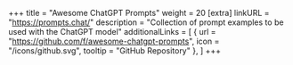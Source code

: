 +++
title = "Awesome ChatGPT Prompts"
weight = 20
[extra]
linkURL = "https://prompts.chat/"
description = "Collection of prompt examples to be used with the ChatGPT model"
additionalLinks = [
  { url = "https://github.com/f/awesome-chatgpt-prompts", icon = "/icons/github.svg", tooltip = "GitHub Repository" },
]
+++